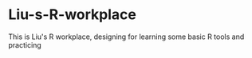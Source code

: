 # Liu-s-R-workplace
This is Liu's R workplace, designing for learning some basic R tools and practicing
